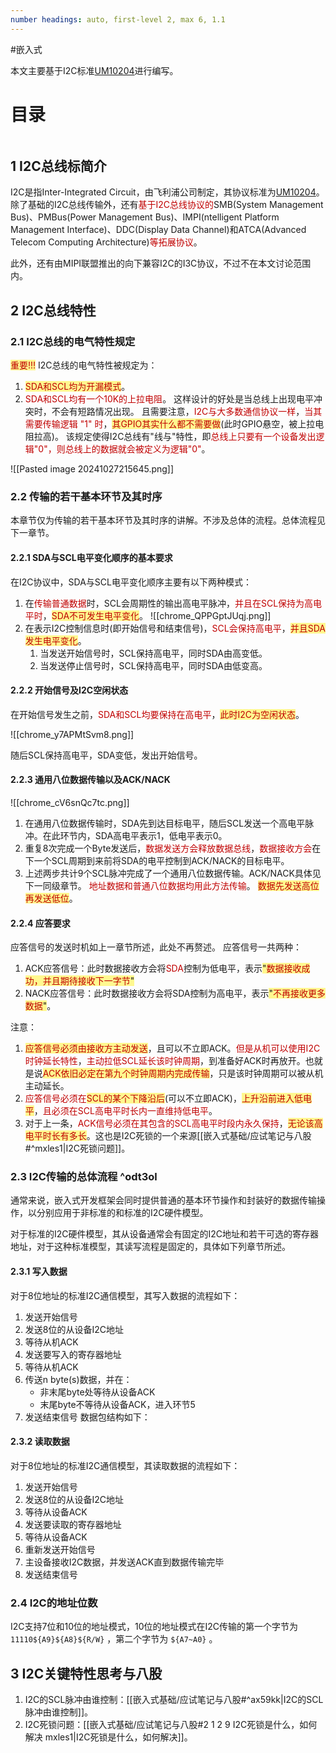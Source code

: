 ```yaml
---
number headings: auto, first-level 2, max 6, 1.1
---
```

#嵌入式 

本文主要基于I2C标准[UM10204](https://www.nxp.com/docs/en/user-guide/UM10204.pdf)进行编写。

# 目录

```toc
```

## 1 I2C总线标简介

I2C是指Inter-Integrated Circuit，由飞利浦公司制定，其协议标准为[UM10204](https://www.nxp.com/docs/en/user-guide/UM10204.pdf)。
除了基础的I2C总线传输外，还有<font color="#c00000">基于I2C总线协议的</font>SMB(System Management Bus)、PMBus(Power Management Bus)、IMPI(ntelligent Platform Management Interface)、DDC(Display Data Channel)和ATCA(Advanced Telecom Computing Architecture)<font color="#c00000">等拓展协议</font>。

此外，还有由MIPI联盟推出的向下兼容I2C的I3C协议，不过不在本文讨论范围内。

## 2 I2C总线特性

### 2.1 I2C总线的电气特性规定

<span style="background:#fff88f"><font color="#c00000">重要!!!</font></span>
I2C总线的电气特性被规定为：
1. <span style="background:#fff88f"><font color="#c00000">SDA和SCL均为开漏模式</font></span>。
2. <font color="#c00000">SDA和SCL均有一个10K的上拉电阻</font>。
这样设计的好处是当总线上出现电平冲突时，不会有短路情况出现。
且需要注意，<font color="#c00000">I2C与大多数通信协议一样</font>，<font color="#c00000">当其需要传输逻辑 "1" 时</font>，<span style="background:#fff88f"><font color="#c00000">其GPIO其实什么都不需要做</font></span>(此时GPIO悬空，被上拉电阻拉高)。
该规定使得I2C总线有"线与"特性，即<font color="#c00000">总线上只要有一个设备发出逻辑"0"，则总线上的数据就会被定义为逻辑"0"</font>。

![[Pasted image 20241027215645.png]]

### 2.2 传输的若干基本环节及其时序

本章节仅为传输的若干基本环节及其时序的讲解。不涉及总体的流程。总体流程见下一章节。

#### 2.2.1 SDA与SCL电平变化顺序的基本要求

在I2C协议中，SDA与SCL电平变化顺序主要有以下两种模式：
1. 在<font color="#c00000">传输普通数据</font>时，SCL会周期性的输出高电平脉冲，<font color="#c00000">并且在SCL保持为高电平时</font>，<span style="background:#fff88f"><font color="#c00000">SDA不可发生电平变化</font></span>。
	![[chrome_QPPGptJUqj.png]]
2. 在表示I2C控制信息时(即开始信号和结束信号)，<font color="#c00000">SCL会保持高电平</font>，<span style="background:#fff88f"><font color="#c00000">并且SDA发生电平变化</font></span>。
	1. 当发送开始信号时，SCL保持高电平，同时SDA由高变低。
	2. 当发送停止信号时，SCL保持高电平，同时SDA由低变高。

#### 2.2.2 开始信号及I2C空闲状态

在开始信号发生之前，<font color="#c00000">SDA和SCL均要保持在高电平</font>，<span style="background:#fff88f"><font color="#c00000">此时I2C为空闲状态</font></span>。

![[chrome_y7APMtSvm8.png]]

随后SCL保持高电平，SDA变低，发出开始信号。

#### 2.2.3 通用八位数据传输以及ACK/NACK

![[chrome_cV6snQc7tc.png]]
1. 在通用八位数据传输时，SDA先到达目标电平，随后SCL发送一个高电平脉冲。在此环节内，SDA高电平表示1，低电平表示0。
2. 重复8次完成一个Byte发送后，<font color="#c00000">数据发送方会释放数据总线</font>，<font color="#c00000">数据接收方会</font>在下一个SCL周期到来前将SDA的电平控制到ACK/NACK的目标电平。
3. 上述两步共计9个SCL脉冲完成了一个通用八位数据传输。ACK/NACK具体见下一同级章节。
<font color="#c00000">地址数据和普通八位数据均用此方法传输</font>。
<span style="background:#fff88f"><font color="#c00000">数据先发送高位再发送低位</font></span>。

#### 2.2.4 应答要求

应答信号的发送时机如上一章节所述，此处不再赘述。
应答信号一共两种：
1. ACK应答信号：此时数据接收方会将<font color="#c00000">SDA</font>控制为低电平，表示<span style="background:#fff88f">"<font color="#c00000">数据接收成功，并且期待接收下一字节</font>"</span>
2. NACK应答信号：此时数据接收方会将SDA控制为高电平，表示<span style="background:#fff88f">"<font color="#c00000">不再接收更多数据</font>"</span>。

注意：
1. <span style="background:#fff88f"><font color="#c00000">应答信号必须由接收方主动发送</font></span>，且可以不立即ACK。<font color="#c00000">但是从机可以使用I2C时钟延长特性</font>，<font color="#c00000">主动拉低SCL延长该时钟周期</font>，到准备好ACK时再放开。也就是说<span style="background:#fff88f"><font color="#c00000">ACK依旧必定在第九个时钟周期内完成传输</font></span>，只是该时钟周期可以被从机主动延长。
2. <font color="#c00000">应答信号必须在</font><span style="background:#fff88f"><font color="#c00000">SCL的某个下降沿后</font></span>(可以不立即ACK)，<span style="background:#fff88f"><font color="#c00000">上升沿前进入低电平</font></span>，<font color="#c00000">且必须在SCL高电平时长内一直维持低电平</font>。
3. 对于上一条，<font color="#c00000">ACK信号必须在其包含的SCL高电平时段内永久保持</font>，<span style="background:#fff88f"><font color="#c00000">无论该高电平时长有多长</font></span>。这也是I2C死锁的一个来源[[嵌入式基础/应试笔记与八股#^mxles1|I2C死锁问题]]。


### 2.3 I2C传输的总体流程 ^odt3ol

通常来说，嵌入式开发框架会同时提供普通的基本环节操作和封装好的数据传输操作，以分别应用于非标准的和标准的I2C硬件模型。

对于标准的I2C硬件模型，其从设备通常会有固定的I2C地址和若干可选的寄存器地址，对于这种标准模型，其读写流程是固定的，具体如下列章节所述。

#### 2.3.1 写入数据

对于8位地址的标准I2C通信模型，其写入数据的流程如下：
1. 发送开始信号
2. 发送8位的从设备I2C地址
3. 等待从机ACK
4. 发送要写入的寄存器地址
5. 等待从机ACK
6. 传送n byte(s)数据，并在：
	- 非末尾byte处等待从设备ACK
	- 末尾byte不等待从设备ACK，进入环节5
7. 发送结束信号
数据包结构如下：
	

#### 2.3.2 读取数据

对于8位地址的标准I2C通信模型，其读取数据的流程如下：
1. 发送开始信号
2. 发送8位的从设备I2C地址
3. 等待从设备ACK
4. 发送要读取的寄存器地址
5. 等待从设备ACK
6. 重新发送开始信号
7. 主设备接收I2C数据，并发送ACK直到数据传输完毕
8. 发送结束信号

### 2.4 I2C的地址位数

I2C支持7位和10位的地址模式，10位的地址模式在I2C传输的第一个字节为 `11110${A9}${A8}${R/W}` ，第二个字节为 `${A7~A0}` 。

## 3 I2C关键特性思考与八股

1. I2C的SCL脉冲由谁控制：[[嵌入式基础/应试笔记与八股#^ax59kk|I2C的SCL脉冲由谁控制]]。
2. I2C死锁问题：[[嵌入式基础/应试笔记与八股#2 1 2 9 I2C死锁是什么，如何解决 mxles1|I2C死锁是什么，如何解决]]。

